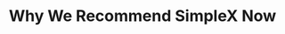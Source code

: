 ---
title: "Why We Recommend SimpleX Now"
description: "Is Simple X worth the hype? We've finally added it to our recommended privacy tools, but with reservations. Learn why, and discover why we're still hesitant to recommend paid privacy tools like Threema."
datePublished: 2024-10-07
dateUpdated: 2024-10-07
linkYouTube: "https://www.youtube.com/watch?v=DVKe8U-n8fU"
linkForum: "https://discuss.techlore.tech/t/why-we-recommend-simplex-now-should-you-use-it/10256"
tags: ["Clips"]
---
